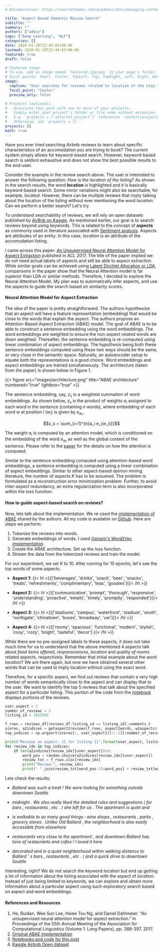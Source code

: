 ```yaml
---
# Documentation: https://sourcethemes.com/academic/docs/managing-content/

title: "Aspect Based Semantic Review Search"
subtitle: ""
summary: ""
authors: ["admin"]
tags: ["Deep Learning", "NLP"]
categories: []
date: 2020-01-28T22:44:01+08:00
lastmod: 2020-01-28T22:44:01+08:00
featured: true
draft: false

# Featured image
# To use, add an image named `featured.jpg/png` to your page's folder.
# Focal points: Smart, Center, TopLeft, Top, TopRight, Left, Right, BottomLeft, Bottom, BottomRight.
image:
  caption: "User searches for reviews related to location of the stay."
  focal_point: "Center"
  preview_only: false

# Projects (optional).
#   Associate this post with one or more of your projects.
#   Simply enter your project's folder or file name without extension.
#   E.g. `projects = ["internal-project"]` references `content/project/deep-learning/index.md`.
#   Otherwise, set `projects = []`.
projects: []
math: true
---
```


Have you ever tried searching Airbnb reviews to learn about specific characteristics of an accomodation you are trying to book? The current system simply allows for keyword-based search. However, keyword-based search is seldom exhaustive and does not show the best possible results to the end-user. 

Consider the example in the review search above. The user is interested to answer the following question: _How is the location of the listing?_ As shown in the search results, the word **location** is highlighted and it is basically keyword-based search. Some minor variations might also be searchable; for example, _located_. However, there can be multiple reviews that imply talking about the location of the listing without ever mentioning the word _location_. Can we perform a better search? Let's try. 

To understand searchability of reviews, we will rely on open datasets published by [AirBnb on Kaggle](https://www.kaggle.com/airbnb/seattle). As mentioned earlier, our goal is to search reviews beyond using keywords. This is related to the concept of **aspects** as commonly used in literature associated with [Sentiment analysis](https://en.wikipedia.org/wiki/Sentiment_analysis). Aspects are attributes of an entity. In this case, _location_ is an attribute of the accomodation listing. 

I came across this paper: [An Unsupervised Neural Attention Model for Aspect Extraction](https://www.aclweb.org/anthology/P17-1036/) published in ACL 2017. The title of the paper implied we do not need actual labels of aspects and still be able to aspect extraction. While similar goals can be achieved using [Latent Dirchlet Allocation or LDA](https://en.wikipedia.org/wiki/Latent_Dirichlet_allocation), comparisons in the paper show that the Neural Attention model is far superior than LDA or similar methods. Therefore, I decided to explore the Neural Attention Model. My plan was to automatically infer aspects, and use the aspects to guide the search based on similarity scores. 

#### Neural Attention Model for Aspect Extraction ####

The idea of the paper is pretty straightforward. The authors hypothesize that an aspect will have a feature representation (embedding) that would be close to the words that explain the aspect. The authors propose an Attention-Based Aspect Extraction (ABAE) model. The goal of ABAE is to be able to construct a sentence embedding using the word embeddings. The word embeddings are weighted to ensure the non-aspect related words are down weighted. Thereafter, the sentence embedding is re-computed using linear combination of aspect embeddings. The hypothesis being both these sentence embeddings computed using these two ways should be the same, or very close in the semantic space. Naturally, an autoencoder setup to equate both the representations is a good choice. Word embeddings and aspect embeddings are trained simultaneously. The architecture (taken from the paper) is shown below in Figure 1.

{{< figure src="images/architecture.png" title="ABAE architecture" numbered="true" lightbox="true" >}}

The sentence embedding, say, $z_s$ is a weighted summation of word embeddings. As shown below, $z_s$ is the product of weights $a_{i}$ assigned to each word in the sentence (containing $n$ words), where embedding of each word $w$ at position $i$ ($w_{i}$) is given by $e_{w_{i}}$.

$$z_s = \sum_{i=1}^{n}a_i e_{w_{i}}$$

The weight $a_{i}$ is computed by an attention model, which is conditioned on the embedding of the word $e_{w_{i}}$ as well as the global context of the sentence. Please refer to the [paper](https://www.aclweb.org/anthology/P17-1036/) for the details on how the attention is computed. 

Similar to the sentence embedding computed using attention-based word embeddings, a sentence embedding is computed using a linear combination of aspect embeddings. Similar to other aspect-based opinion mining literature, the number of aspects $K$ has to be assumed. The problem is formulated as a reconstruction error minimization problem. Further, to avoid inter-aspect redundancy, an extra regularization term is also incorporated within the loss function. 


#### How to guide aspect-based search on reviews? ####

Now, lets talk about the implementation. We re-used the [implementation of ABAE](https://github.com/ruidan/Unsupervised-Aspect-Extraction) shared by the authors. All my code is available on [Github](https://github.com/siddBanPsu/Neural-Aspect-Extraction-Airbnb.git). Here are steps we perform:

1. Tokenize the reviews into words. 
2. Generate embeddings of words. I used [Gensim's Word2Vec implementation](https://radimrehurek.com/gensim/models/word2vec.html).
3. Create the ABAE architecture. Set up the loss function.
4. Stream the data from the tokenized reviews and train the model. 

For our experiment, we set $K$ to 10. After running for 10 epochs, let's see the top words of some aspects. 

* **Aspect 1:** {{< hl >}}['beverages', 'drinks', 'snack', 'beer', 'snacks', 'treats', 'refreshments', 'complimentary', 'teas', 'goodies']{{< /hl >}}


* **Aspect 2:** {{< hl >}}['communicative', 'prompt', 'thorough', 'responsive', 'understanding', 'proactive', 'emails', 'timely', 'promptly', 'responded']{{< /hl >}}

* **Aspect 3:** {{< hl >}}['stadiums', 'campus', 'waterfront', 'stadium', 'south', 'northgate', 'chinatown', 'buses', 'broadway', 'uw']{{< /hl >}}

* **Aspect 4:** {{< hl >}}['roomy', 'spacious', 'functional', 'modern', 'stylish', 'cosy', 'cozy', 'bright', 'tasteful', 'decor']
{{< /hl >}}


While there are no pre-assigned labels to these aspects, it does not take much time for us to understand that the above mentioned 4 aspects talk about _food items offered_, _responsiveness_, _location_ and _quality of rooms_ related aspects, respectively. Remember that initial example about the word *location*? We are there again, but now we have obtained several other words that can be used to imply location without using the exact word. 

Therefore, for a specific aspect, we find out reviews that contain a very high number of words semantically close to the aspect and can display that to the user. We want to identify the top 5 reviews that talk about the specified aspect for a particular listing. This portion of the code from the [notebook](https://github.com/siddBanPsu/Neural-Aspect-Extraction-Airbnb/blob/master/seattle_airbnb-reviews.ipynb) displays portions of the reviews.  



```python
user_aspect = 3
number_of_reviews = 5
listing_id = 1023693

f_rvws = reviews_df[reviews_df.listing_id == listing_id].comments_t
scores, a2indices = getaspect2reviews(f_rvws, aspect2words, w2aspects)
top_indices = np.argsort(scores[:, user_aspect])[::-1][:number_of_reviews]

print("Reviews on aspect: {} for listing {}".format(user_aspect, listing_id))
for review_idx in top_indices:
    if len(a2indices[review_idx][user_aspect])>0:
        word_pos = random.choice(a2indices[review_idx][user_aspect])
        review_txt = f_rvws.iloc[review_idx]
        print("Review:", review_idx)
        print(" ".join(review_txt[word_pos-15:word_pos] + review_txt[word_pos:word_pos + 15]))

```

Lets check the results:

* _Ballard was such a treat ! We were looking for something outside downtown Seattle_

* _midnight . We also really liked the detailed rules and suggestions ( for bars , restaurants , etc . ) she left for us . The apartment is quiet and_

* _is walkable to so many good things : wine shops , restaurants , parks , grocery stores . Unlike Old Ballard , the neighborhood is also easily accessible from elsewhere_

* _restaurants very close to the apartment , and downtown Ballard has tons of restaurants and cafes ! I loved it here_

* _decorated and in a quiet neighborhood within walking distance to Ballard ' s bars , restaurants , etc . ( and a quick drive to downtown Seattle_


Interesting, right? We do not search the keyword *location* but end up getting a lot of information about the listing associated with the aspect of _location_. Instead of just being limited to keywords, we can explore and obtain more information about a particular aspect using such exploratory search based on aspect and word embeddings. 

#### References and Resources ####

1. He, Ruidan, Wee Sun Lee, Hwee Tou Ng, and Daniel Dahlmeier. "An unsupervised neural attention model for aspect extraction." In Proceedings of the 55th Annual Meeting of the Association for Computational Linguistics (Volume 1: Long Papers), pp. 388-397. 2017.
2. [Original ABAE Implementation](https://github.com/ruidan/Unsupervised-Aspect-Extraction)
3. [Notebooks and code for this post](https://github.com/siddBanPsu/Neural-Aspect-Extraction-Airbnb)
4. [Kaggle Airbnb Open dataset](https://www.kaggle.com/airbnb/seattle)

